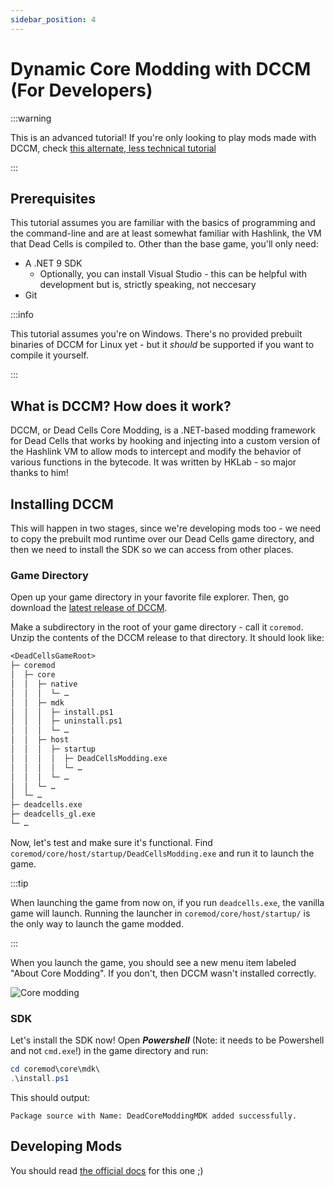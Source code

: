 ```yaml
---
sidebar_position: 4
---
```


# Dynamic Core Modding with DCCM (For Developers)

:::warning

This is an advanced tutorial! If you're only looking to play mods made with DCCM, check [this alternate, less technical tutorial](/tutorials/dccm_player.md)

:::

## Prerequisites

This tutorial assumes you are familiar with the basics of programming and the command-line and are at least somewhat familiar with Hashlink, the VM that Dead Cells is compiled to. Other than the base game, you'll only need:

- A .NET 9 SDK
  - Optionally, you can install Visual Studio - this can be helpful with development but is, strictly speaking, not neccesary
- Git

:::info

This tutorial assumes you're on Windows. There's no provided prebuilt binaries of DCCM for Linux yet - but it *should* be supported if you want to compile it yourself.

:::

## What is DCCM? How does it work?

DCCM, or Dead Cells Core Modding, is a .NET-based modding framework for Dead Cells that works by hooking and injecting into a custom version of the Hashlink VM to allow mods to intercept and modify the behavior of various functions in the bytecode. It was written by HKLab - so major thanks to him!

## Installing DCCM

This will happen in two stages, since we're developing mods too - we need to copy the prebuilt mod runtime over our Dead Cells game directory, and then we need to install the SDK so we can access from other places.

### Game Directory

Open up your game directory in your favorite file explorer. Then, go download the [latest release of DCCM](https://github.com/dead-cells-core-modding/core/releases).

Make a subdirectory in the root of your game directory - call it `coremod`. Unzip the contents of the DCCM release to that directory. It should look like:

```txt
<DeadCellsGameRoot>
├─ coremod
│  ├─ core
│  │  ├─ native
│  │  │  └─ …
│  │  ├─ mdk
│  │  │  ├─ install.ps1
│  │  │  ├─ uninstall.ps1
│  │  │  └─ …
│  │  ├─ host
│  │  │  ├─ startup
│  │  │  │  ├─ DeadCellsModding.exe
│  │  │  │  └─ …
│  │  │  └─ …
│  │  └─ …
│  └─ …
├─ deadcells.exe
├─ deadcells_gl.exe
└─ …
```

Now, let's test and make sure it's functional. Find `coremod/core/host/startup/DeadCellsModding.exe` and run it to launch the game.

:::tip

When launching the game from now on, if you run `deadcells.exe`, the vanilla game will launch. Running the launcher in `coremod/core/host/startup/` is the only way to launch the game modded.

:::

When you launch the game, you should see a new menu item labeled "About Core Modding". If you don't, then DCCM wasn't installed correctly.

![Core modding](dccm/menu.png)

### SDK

Let's install the SDK now! Open ***Powershell*** (Note: it needs to be Powershell and not `cmd.exe`!) in the game directory and run:

```ps1
cd coremod\core\mdk\
.\install.ps1
```

This should output:

```output
Package source with Name: DeadCoreModdingMDK added successfully.
```

## Developing Mods

You should read [the official docs](https://dead-cells-core-modding.github.io/docs-en/docs/category/writing-your-first-mod/) for this one ;)
